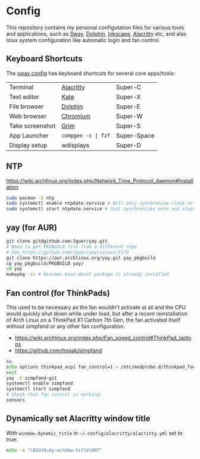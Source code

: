# Config

This repository contains my personal configutation files for various tools and applications, such as [Sway](https://swaywm.org/), [Dolphin](https://github.com/KDE/dolphin), [Inkscape](https://inkscape.org/), [Alacritty](https://github.com/jwilm/alacritty) etc, and also linux system configuration like automatic login and fan control.

## Keyboard Shortcuts

The [sway config](home/.config/sway/config) has keyboard shortcuts for several core apps/tools:

| | | |
| - | - | - |
| Terminal | [Alacritty](https://github.com/alacritty/alacritty) | Super-C |
| Text editor | [Kate](https://kate-editor.org/) | Super-X |
| File browser | [Dolphin](https://kde.org/applications/system/org.kde.dolphin) | Super-E |
| Web browser | [Chromium](https://www.archlinux.org/packages/extra/x86_64/chromium/) | Super-W |
| Take screenshot | [Grim](https://github.com/emersion/grim) | Super-S |
| App Launcher | `compgen -c \| fzf` | Super-Space |
| Display setup | wdisplays | Super-D |

## NTP

https://wiki.archlinux.org/index.php/Network_Time_Protocol_daemon#Installation

```bash
sudo pacman -S ntp
sudo systemctl enable ntpdate.service # Will only synchronize clock on boot
sudo systemctl start ntpdate.service # Just synchronizes once and stops
```

## yay (for AUR)

```bash
git clone git@github.com:Jguer/yay.git
# Need to get PKGBUILD file from a different repo
# See https://github.com/Jguer/yay/issues/1179
git clone https://aur.archlinux.org/yay.git yay_pkgbuild
cp yay_pkgbuild/PKGBUILD yay/
cd yay
makepkg -si # Assumes base-devel package is already installed
```

## Fan control (for ThinkPads)

This used to be necessary as the fan wouldn't activate at all and the CPU would quickly shut down while under load, but after a recent reinstallation of Arch Linux on a ThinkPad X1 Carbon 7th Gen, the fan activated itself without simpfand or any other fan configuration.

- https://wiki.archlinux.org/index.php/Fan_speed_control#ThinkPad_laptops
- https://github.com/hspak/simpfand
```bash
su
echo options thinkpad_acpi fan_control=1 > /etc/modprobe.d/thinkpad_fan.conf
exit
yay -S simpfand-git
systemctl enable simpfand
systemctl start simpfand
# Check that fan control is working:
sensors
```

## Dynamically set Alacritty window title

With `window.dynamic_title` in `~/.config/alacritty/alacritty.yml` set to true:

```bash
echo -e "\033]0;my-window-title\007"
```
